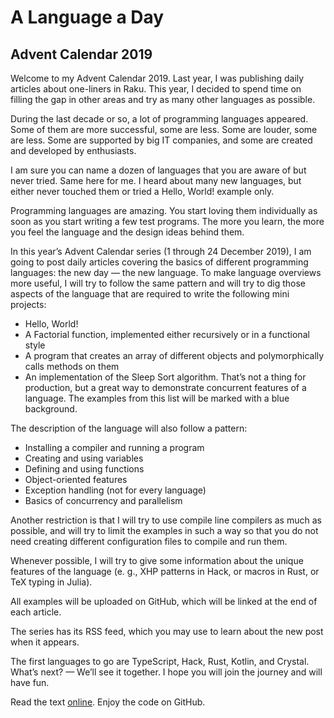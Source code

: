 # A Language a Day
## Advent Calendar 2019

Welcome to my Advent Calendar 2019. Last year, I was publishing daily articles about one-liners in Raku. This year, I decided to spend time on filling the gap in other areas and try as many other languages as possible.

During the last decade or so, a lot of programming languages appeared. Some of them are more successful, some are less. Some are louder, some are less. Some are supported by big IT companies, and some are created and developed by enthusiasts.

I am sure you can name a dozen of languages that you are aware of but never tried. Same here for me. I heard about many new languages, but either never touched them or tried a Hello, World! example only.

Programming languages are amazing. You start loving them individually as soon as you start writing a few test programs. The more you learn, the more you feel the language and the design ideas behind them.

In this year’s Advent Calendar series (1 through 24 December 2019), I am going to post daily articles covering the basics of different programming languages: the new day — the new language. To make language overviews more useful, I will try to follow the same pattern and will try to dig those aspects of the language that are required to write the following mini projects:

- Hello, World!
- A Factorial function, implemented either recursively or in a functional style
- A program that creates an array of different objects and polymorphically calls methods on them
- An implementation of the Sleep Sort algorithm. That’s not a thing for production, but a great way to demonstrate concurrent features of a language.
The examples from this list will be marked with a blue background.

The description of the language will also follow a pattern:

- Installing a compiler and running a program
- Creating and using variables
- Defining and using functions
- Object-oriented features
- Exception handling (not for every language)
- Basics of concurrency and parallelism

Another restriction is that I will try to use compile line compilers as much as possible, and will try to limit the examples in such a way so that you do not need creating different configuration files to compile and run them.

Whenever possible, I will try to give some information about the unique features of the language (e. g., XHP patterns in Hack, or macros in Rust, or TeX typing in Julia).

All examples will be uploaded on GitHub, which will be linked at the end of each article.

The series has its RSS feed, which you may use to learn about the new post when it appears.

The first languages to go are TypeScript, Hack, Rust, Kotlin, and Crystal. What’s next? — We’ll see it together. I hope you will join the journey and will have fun.

Read the text [online](https://andrewshitov.com/2019/11/25/a-language-a-day-advent-calendar-2019/). Enjoy the code on GitHub.